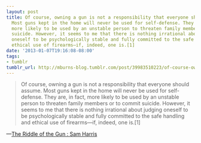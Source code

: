 ```yaml
---
layout: post
title: Of course, owning a gun is not a responsibility that everyone should assume.
  Most guns kept in the home will never be used for self-defense. They are, in fact,
  more likely to be used by an unstable person to threaten family members or to commit
  suicide. However, it seems to me that there is nothing irrational about judging
  oneself to be psychologically stable and fully committed to the safe handling and
  ethical use of firearms—if, indeed, one is.[1]
date: '2013-01-07T19:16:08-08:00'
tags:
- tumblr
tumblr_url: http://mburns-blog.tumblr.com/post/39983510223/of-course-owning-a-gun-is-not-a-responsibility
---
```

<blockquote>Of course, owning a gun is not a responsibility that everyone should assume. Most guns kept in the home will never be used for self-defense. They are, in fact, more likely to be used by an unstable person to threaten family members or to commit suicide. However, it seems to me that there is nothing irrational about judging oneself to be psychologically stable and fully committed to the safe handling and ethical use of firearms—if, indeed, one is.[1]</blockquote>&#8212;<a href="http://www.samharris.org/blog/item/the-riddle-of-the-gun">The Riddle of the Gun : Sam Harris</a>
